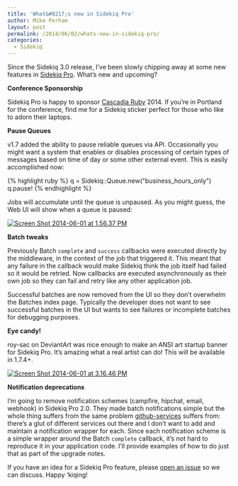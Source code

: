 ```yaml
---
title: 'What&#8217;s new in Sidekiq Pro'
author: Mike Perham
layout: post
permalink: /2014/06/02/whats-new-in-sidekiq-pro/
categories:
  - Sidekiq
---
```

Since the Sidekiq 3.0 release, I&#8217;ve been slowly chipping away at some new features in [Sidekiq Pro][1]. What&#8217;s new and upcoming?  
<!--more-->

**Conference Sponsorship**

Sidekiq Pro is happy to sponsor [Cascadia Ruby][2] 2014. If you&#8217;re in Portland for the conference, find me for a Sidekiq sticker perfect for those who like to adorn their laptops.

**Pause Queues**

v1.7 added the ability to pause reliable queues via API. Occasionally you might want a system that enables or disables processing of certain types of messages based on time of day or some other external event. This is easily accomplished now:

{% highlight ruby %}
q = Sidekiq::Queue.new("business_hours_only")
q.pause!
{% endhighlight %}


Jobs will accumulate until the queue is unpaused. As you might guess, the Web UI will show when a queue is paused:

[<img src="http://www.mikeperham.com/wp-content/uploads/2014/06/Screen-Shot-2014-06-01-at-1.56.37-PM.png" alt="Screen Shot 2014-06-01 at 1.56.37 PM" class="alignnone size-full wp-image-1673" />][3]

**Batch tweaks**

Previously Batch `complete` and `success` callbacks were executed directly by the middleware, in the context of the job that triggered it. This meant that any failure in the callback would make Sidekiq think the job itself had failed so it would be retried. Now callbacks are executed asynchronously as their own job so they can fail and retry like any other application job.

Successful batches are now removed from the UI so they don&#8217;t overwhelm the Batches index page. Typically the developer does not want to see successful batches in the UI but wants to see failures or incomplete batches for debugging purposes.

**Eye candy!**

roy-sac on DeviantArt was nice enough to make an ANSI art startup banner for Sidekiq Pro. It&#8217;s amazing what a real artist can do! This will be available in 1.7.4+.

[<img src="http://www.mikeperham.com/wp-content/uploads/2014/06/Screen-Shot-2014-06-01-at-3.16.46-PM.png" alt="Screen Shot 2014-06-01 at 3.16.46 PM" class="alignnone size-full wp-image-1683" />][4]

**Notification deprecations**

I&#8217;m going to remove notification schemes (campfire, hipchat, email, webhook) in Sidekiq Pro 2.0. They made batch notifications simple but the whole thing suffers from the same problem [github-services][5] suffers from: there&#8217;s a glut of different services out there and I don&#8217;t want to add and maintain a notification wrapper for each. Since each notification scheme is a simple wrapper around the Batch `complete` callback, it&#8217;s not hard to reproduce it in your application code. I&#8217;ll provide examples of how to do just that as part of the upgrade notes.

If you have an idea for a Sidekiq Pro feature, please [open an issue][6] so we can discuss. Happy &#8216;kiqing!

 [1]: http://sidekiq.org/pro
 [2]: http://cascadiaruby.com/
 [3]: http://www.mikeperham.com/wp-content/uploads/2014/06/Screen-Shot-2014-06-01-at-1.56.37-PM.png
 [4]: http://www.mikeperham.com/wp-content/uploads/2014/06/Screen-Shot-2014-06-01-at-3.16.46-PM.png
 [5]: https://github.com/github/github-services
 [6]: https://github.com/mperham/sidekiq/issues
